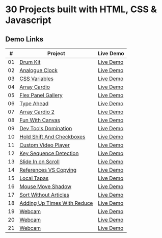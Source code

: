 # 30 Projects built with HTML, CSS & Javascript

## Demo Links

| #   | Project                                                                                                                        | Live Demo                                                                                       |
| --- | ------------------------------------------------------------------------------------------------------------------------------ | ----------------------------------------------------------------------------------------------- |
| 01  | [Drum Kit](https://github.com/aykutulis/30-projects-html-css-js/tree/master/01-drum-kit)                                       | [Live Demo](https://aykutulis.github.io/30-projects-html-css-js/01-drum-kit)                    |
| 02  | [Analogue Clock](https://github.com/aykutulis/30-projects-html-css-js/tree/master/02-analogue-clock)                           | [Live Demo](https://aykutulis.github.io/30-projects-html-css-js/02-analogue-clock)              |
| 03  | [CSS Variables](https://github.com/aykutulis/30-projects-html-css-js/tree/master/03-css-variables)                             | [Live Demo](https://aykutulis.github.io/30-projects-html-css-js/03-css-variables)               |
| 04  | [Array Cardio](https://github.com/aykutulis/30-projects-html-css-js/tree/master/04-array-cardio)                               | [Live Demo](https://aykutulis.github.io/30-projects-html-css-js/04-array-cardio)                |
| 05  | [Flex Panel Gallery](https://github.com/aykutulis/30-projects-html-css-js/tree/master/05-flex-panel-gallery)                   | [Live Demo](https://aykutulis.github.io/30-projects-html-css-js/05-flex-panel-gallery)          |
| 06  | [Type Ahead](https://github.com/aykutulis/30-projects-html-css-js/tree/master/06-type-ahead)                                   | [Live Demo](https://aykutulis.github.io/30-projects-html-css-js/06-type-ahead)                  |
| 07  | [Array Cardio 2](https://github.com/aykutulis/30-projects-html-css-js/tree/master/07-array-cardio-2)                           | [Live Demo](https://aykutulis.github.io/30-projects-html-css-js/07-array-cardio-2)              |
| 08  | [Fun With Canvas](https://github.com/aykutulis/30-projects-html-css-js/tree/master/08-fun-with-canvas)                         | [Live Demo](https://aykutulis.github.io/30-projects-html-css-js/08-fun-with-canvas)             |
| 09  | [Dev Tools Domination](https://github.com/aykutulis/30-projects-html-css-js/tree/master/09-dev-tools-domination)               | [Live Demo](https://aykutulis.github.io/30-projects-html-css-js/09-dev-tools-domination)        |
| 10  | [Hold Shift And Checkboxes](https://github.com/aykutulis/30-projects-html-css-js/tree/master/10-hold-shift-and-checkboxes)     | [Live Demo](https://aykutulis.github.io/30-projects-html-css-js/10-hold-shift-and-checkboxes)   |
| 11  | [Custom Video Player](https://github.com/aykutulis/30-projects-html-css-js/tree/master/11-custom-video-player)                 | [Live Demo](https://aykutulis.github.io/30-projects-html-css-js/11-custom-video-player)         |
| 12  | [Key Sequence Detection](https://github.com/aykutulis/30-projects-html-css-js/tree/master/12-key-sequence-detection)           | [Live Demo](https://aykutulis.github.io/30-projects-html-css-js/12-key-sequence-detection)      |
| 13  | [Slide In on Scroll](https://github.com/aykutulis/30-projects-html-css-js/tree/master/13-slide-in-on-scroll)                   | [Live Demo](https://aykutulis.github.io/30-projects-html-css-js/13-slide-in-on-scroll)          |
| 14  | [References VS Copying](https://github.com/aykutulis/30-projects-html-css-js/tree/master/14-references-vs-copying)             | [Live Demo](https://aykutulis.github.io/30-projects-html-css-js/14-references-vs-copying)       |
| 15  | [Local Tapas](https://github.com/aykutulis/30-projects-html-css-js/tree/master/15-local-tapas)                                 | [Live Demo](https://aykutulis.github.io/30-projects-html-css-js/15-local-tapas)                 |
| 16  | [Mouse Move Shadow](https://github.com/aykutulis/30-projects-html-css-js/tree/master/16-mouse-move-shadow)                     | [Live Demo](https://aykutulis.github.io/30-projects-html-css-js/16-mouse-move-shadow)           |
| 17  | [Sort Without Articles](https://github.com/aykutulis/30-projects-html-css-js/tree/master/17-sort-without-articles)             | [Live Demo](https://aykutulis.github.io/30-projects-html-css-js/17-sort-without-articles)       |
| 18  | [Adding Up Times With Reduce](https://github.com/aykutulis/30-projects-html-css-js/tree/master/18-adding-up-times-with-reduce) | [Live Demo](https://aykutulis.github.io/30-projects-html-css-js/18-adding-up-times-with-reduce) |
| 19  | [Webcam](https://github.com/aykutulis/30-projects-html-css-js/tree/master/19-webcam)                                           | [Live Demo](https://aykutulis.github.io/30-projects-html-css-js/19-webcam)                      |
| 20  | [Webcam](https://github.com/aykutulis/30-projects-html-css-js/tree/master/20-speech-detection)                                 | [Live Demo](https://aykutulis.github.io/30-projects-html-css-js/20-speech-detection)            |
| 21  | [Webcam](https://github.com/aykutulis/30-projects-html-css-js/tree/master/21-geolocation)                                      | [Live Demo](https://aykutulis.github.io/30-projects-html-css-js/21-geolocation)                 |

